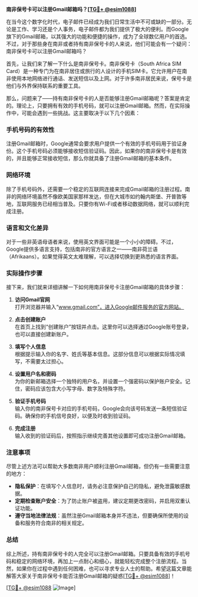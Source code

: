 **南非保号卡可以注册Gmail邮箱吗？[[TG💪+ @esim1088](https://t.me/s/esim1088)]**

在当今这个数字化时代，电子邮件已经成为我们日常生活中不可或缺的一部分。无论是工作、学习还是个人事务，电子邮件都为我们提供了极大的便利。而Google旗下的Gmail邮箱，以其强大的功能和便捷的操作，成为了全球数亿用户的首选。不过，对于那些身在南非或者持有南非保号卡的人来说，他们可能会有一个疑问：南非保号卡可以注册Gmail邮箱吗？

首先，让我们来了解一下什么是南非保号卡。南非保号卡（South Africa SIM Card）是一种专门为在南非居住或旅行的人设计的手机SIM卡。它允许用户在南非使用本地网络进行通话、发送短信以及上网。对于许多南非居民来说，保号卡是他们与外界保持联系的重要工具。

那么，问题来了——持有南非保号卡的人是否能够注册Gmail邮箱呢？答案是肯定的。理论上，只要拥有有效的手机号码，就可以注册Gmail邮箱。然而，在实际操作中，可能会遇到一些挑战。这主要取决于以下几个因素：

### 手机号码的有效性

注册Gmail邮箱时，Google通常会要求用户提供一个有效的手机号码用于验证身份。这个手机号码必须能够接收短信验证码。因此，如果你的南非保号卡是有效的，并且能够正常接收短信，那么你就具备了注册Gmail邮箱的基本条件。

### 网络环境

除了手机号码外，还需要一个稳定的互联网连接来完成Gmail邮箱的注册过程。南非的网络环境虽然不像欧美国家那样发达，但在大城市如约翰内斯堡、开普敦等地，互联网服务已经相当普及。只要你有Wi-Fi或者移动数据网络，就可以顺利完成注册。

### 语言和文化差异

对于一些非英语母语者来说，使用英文界面可能是一个小小的障碍。不过，Google提供多语言支持，包括南非的官方语言之一——南非荷兰语（Afrikaans）。如果觉得英文太难理解，可以选择切换到更熟悉的语言界面。

### 实际操作步骤

接下来，我们就来详细讲解一下如何用南非保号卡注册Gmail邮箱的具体步骤：

1. **访问Gmail官网**  
   打开浏览器并输入“www.gmail.com”，进入Google邮件服务的官方网站。

2. **点击创建账户**  
   在首页上找到“创建账户”按钮并点击。这里你可以选择通过Google账号登录，也可以直接创建新账户。

3. **填写个人信息**  
   根据提示输入你的名字、姓氏等基本信息。这部分信息可以根据实际情况填写，不需要太过担心。

4. **设置用户名和密码**  
   为你的新邮箱选择一个独特的用户名，并设置一个强密码以保护账户安全。记住，密码应该包含大小写字母、数字及特殊字符。

5. **验证手机号码**  
   输入你的南非保号卡对应的手机号码，Google会向该号码发送一条短信验证码。确保你的手机信号良好，以便及时收到验证码。

6. **完成注册**  
   输入收到的验证码后，按照指示继续完善其他设置即可成功注册Gmail邮箱。

### 注意事项

尽管上述方法可以帮助大多数南非用户顺利注册Gmail邮箱，但仍有一些需要注意的地方：

- **隐私保护**：在填写个人信息时，请务必注意保护自己的隐私，避免泄露敏感数据。
- **定期检查账户安全**：为了防止账户被盗用，建议定期更改密码，并启用双重认证功能。
- **遵守当地法律法规**：虽然注册Gmail邮箱本身并不违法，但要确保所使用的设备和服务符合南非的相关规定。

### 总结

综上所述，持有南非保号卡的人完全可以注册Gmail邮箱。只要具备有效的手机号码和稳定的网络环境，再加上一点耐心和细心，就能轻松完成整个注册流程。当然，如果你在过程中遇到任何困难，也可以寻求专业人士的帮助。希望这篇文章能解答大家关于南非保号卡能否注册Gmail邮箱的疑惑[[TG💪+ @esim1088](https://t.me/s/esim1088)]！

[[TG💪+ @esim1088](https://t.me/s/esim1088) ![Image](https://i.postimg.cc/4NQfJmqS/Snipaste-2025-05-13-00-14-12.png)]